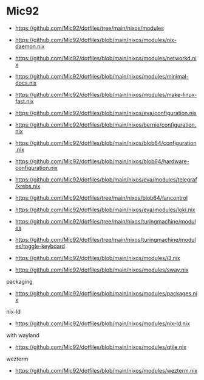 # Mic92

* https://github.com/Mic92/dotfiles/tree/main/nixos/modules
* https://github.com/Mic92/dotfiles/blob/main/nixos/modules/nix-daemon.nix
* https://github.com/Mic92/dotfiles/blob/main/nixos/modules/networkd.nix
* https://github.com/Mic92/dotfiles/blob/main/nixos/modules/minimal-docs.nix
* https://github.com/Mic92/dotfiles/blob/main/nixos/modules/make-linux-fast.nix
* https://github.com/Mic92/dotfiles/blob/main/nixos/eva/configuration.nix
* https://github.com/Mic92/dotfiles/blob/main/nixos/bernie/configuration.nix
* https://github.com/Mic92/dotfiles/blob/main/nixos/blob64/configuration.nix
* https://github.com/Mic92/dotfiles/blob/main/nixos/blob64/hardware-configuration.nix
* https://github.com/Mic92/dotfiles/blob/main/nixos/eva/modules/telegraf/krebs.nix
* https://github.com/Mic92/dotfiles/tree/main/nixos/blob64/fancontrol
* https://github.com/Mic92/dotfiles/blob/main/nixos/eva/modules/loki.nix
* https://github.com/Mic92/dotfiles/tree/main/nixos/turingmachine/modules
* https://github.com/Mic92/dotfiles/tree/main/nixos/turingmachine/modules/toggle-keyboard

* https://github.com/Mic92/dotfiles/blob/main/nixos/modules/i3.nix
* https://github.com/Mic92/dotfiles/blob/main/nixos/modules/sway.nix

packaging
* https://github.com/Mic92/dotfiles/blob/main/nixos/modules/packages.nix

nix-ld
* https://github.com/Mic92/dotfiles/blob/main/nixos/modules/nix-ld.nix

with wayland
* https://github.com/Mic92/dotfiles/blob/main/nixos/modules/qtile.nix

wezterm
* https://github.com/Mic92/dotfiles/blob/main/nixos/modules/wezterm.nix

